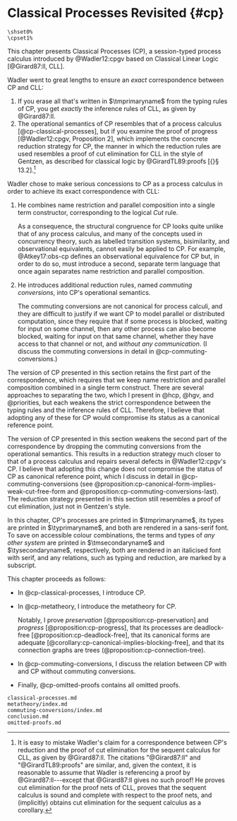 # Classical Processes Revisited {#cp}

```{=latex}
\shset0%
\cpset1%
```

This chapter presents Classical Processes (CP), a session-typed process calculus introduced by @Wadler12:cpgv based on Classical Linear Logic [@Girard87:ll, CLL].

Wadler went to great lengths to ensure an *exact* correspondence between CP and CLL:

1.  If you erase all that's written in $\tmprimaryname$ from the typing rules of CP, you get *exactly* the inference rules of CLL, as given by @Girard87:ll.
2.  The operational semantics of CP resembles that of a process calculus [@cp-classical-processes], but if you examine the proof of progress [@Wadler12:cpgv, Proposition 2], which implements the concrete reduction strategy for CP, the manner in which the reduction rules are used resembles a proof of cut elimination for CLL in the style of Gentzen, as described for classical logic by @GirardTL89:proofs [{}§ 13.2].[^cut-cll]

  [^cut-cll]: It is easy to mistake Wadler's claim for a correspondence between CP's reduction and the proof of cut elimination for the sequent calculus for CLL, as given by @Girard87:ll.
  The citations "@Girard87:ll" and "@GirardTL89:proofs" are similar, and, given the context, it is reasonable to assume that Wadler is referencing a proof by @Girard87:ll---except that @Girard87:ll gives no such proof!
  He proves cut elimination for the proof nets of CLL, proves that the sequent calculus is sound and complete with respect to the proof nets, and (implicitly) obtains cut elimination for the sequent calculus as a corollary.

Wadler chose to make serious concessions to CP as a process calculus in order to achieve its exact correspondence with CLL:

1.  He combines name restriction and parallel composition into a single term constructor, corresponding to the logical *Cut* rule.

    As a consequence, the structural congruence for CP looks quite unlike that of any process calculus, and many of the concepts used in concurrency theory, such as labelled transition systems, bisimilarity, and observational equivalents, cannot easily be applied to CP.
    For example, @Atkey17:obs-cp defines an observational equivalence for CP but, in order to do so, must introduce a second, separate term language that once again separates name restriction and parallel composition.

2.  He introduces additional reduction rules, named *commuting conversions*, into CP's operational semantics.

    The commuting conversions are not canonical for process calculi, and they are difficult to justify if we want CP to model parallel or distributed computation, since they require that if some process is blocked, waiting for input on some channel, then any other process can also become blocked, waiting for input on that same channel, whether they have access to that channel or not, and *without any communication*.
    (I discuss the commuting conversions in detail in @cp-commuting-conversions.)

The version of CP presented in this section retains the first part of the correspondence, which requires that we keep name restriction and parallel composition combined in a single term construct.
There are several approaches to separating the two, which I present in @hcp, @hgv, and @priorities, but each weakens the strict correspondence between the typing rules and the inference rules of CLL. Therefore, I believe that adopting any of these for CP would compromise its status as a canonical reference point.

The version of CP presented in this section weakens the second part of the correspondence by dropping the commuting conversions from the operational semantics.
This results in a reduction strategy much closer to that of a process calculus and repairs several defects in @Wadler12:cpgv's CP.
I believe that adopting this change does not compromise the status of CP as canonical reference point, which I discuss in detail in @cp-commuting-conversions (see @proposition:cp-canonical-form-implies-weak-cut-free-form and @proposition:cp-commuting-conversions-last).
The reduction strategy presented in this section still resembles a proof of cut elimination, just not in Gentzen's style.

In this chapter, CP's processes are printed in $\tmprimaryname$, its types are printed in $\typrimaryname$, and both are rendered in a sans-serif font.
To save on accessible colour combinations, the terms and types of *any other system* are printed in $\tmsecondaryname$ and $\tysecondaryname$, respectively, both are rendered in an italicised font with serif, and any relations, such as typing and reduction, are marked by a subscript.

This chapter proceeds as follows:

- In @cp-classical-processes, I introduce CP.

- In @cp-metatheory, I introduce the metatheory for CP.

  Notably, I prove *preservation* [@proposition:cp-preservation] and *progress* [@proposition:cp-progress], that its processes are deadlock-free [@proposition:cp-deadlock-free], that its canonical forms are adequate [@corollary:cp-canonical-implies-blocking-free], and that its connection graphs are trees (@proposition:cp-connection-tree).

- In @cp-commuting-conversions, I discuss the relation between CP with and CP without commuting conversions.

- Finally, @cp-omitted-proofs contains all omitted proofs.

```include
classical-processes.md
metatheory/index.md
commuting-conversions/index.md
conclusion.md
omitted-proofs.md
```
